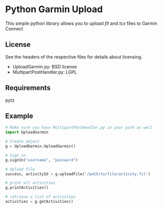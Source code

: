 Python Garmin Upload
====================

This simple python library allows you to upload *fit* and *tcx* files to Garmin Connect


License
-------

See the headers of the respective files for details about licensing.

* UploadGarmin.py: BSD license
* MultipartPostHandler.py: LGPL


Requirements
------------

pytz


Example
-------

```python
# Make sure you have MultipartPostHandler.py in your path as well
import UploadGarmin

# Create object
g = UploadGarmin.UploadGarmin()

# Sign in
g.signIn("username", "password")

# Upload file
success, activityId = g.uploadFile('/path/to/file/activity.fit')

# print all activities
g.printActivities()

# retrieve a list of activities
activities = g.getActivities()
```
